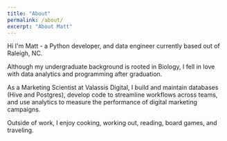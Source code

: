 ```yaml
---
title: "About"
permalink: /about/
excerpt: "About Matt"
---
```


Hi I'm Matt - a Python developer, and data engineer currently based out of Raleigh, NC.

Although my undergraduate background is rooted in Biology, I fell in love with data analytics and programming after graduation.

As a Marketing Scientist at Valassis Digital, I build and maintain databases (Hive and Postgres), develop code to streamline workflows across teams, and use analytics to measure the performance of digital marketing campaigns.

Outside of work, I enjoy cooking, working out, reading, board games, and traveling.